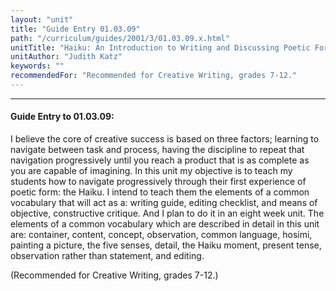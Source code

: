 ```yaml
---
layout: "unit"
title: "Guide Entry 01.03.09"
path: "/curriculum/guides/2001/3/01.03.09.x.html"
unitTitle: "Haiku: An Introduction to Writing and Discussing Poetic Form"
unitAuthor: "Judith Katz"
keywords: ""
recommendedFor: "Recommended for Creative Writing, grades 7-12."
---
```

<body>
<hr/>
 <h4>
  Guide Entry to 01.03.09:
 </h4>
 <p>
  I believe the core of creative success is based on three factors; learning to navigate between task and process, having the discipline to repeat that navigation progressively until you reach a product that is as complete as you are capable of imagining. In this unit my objective is to teach my students how to navigate progressively through their first experience of poetic form: the Haiku. I intend to teach them the elements of a common vocabulary that will act as a: writing guide, editing checklist, and means of objective, constructive critique. And I plan to do it in an eight week unit. The elements of a common vocabulary which are described in detail in this unit are: container, content, concept, observation, common language, hosimi, painting a picture, the five senses, detail, the Haiku moment, present tense, observation rather than statement, and editing.
 </p>
<p>
  (Recommended for Creative Writing, grades 7-12.)
 </p>

</body>